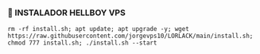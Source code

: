 
### 🎊 INSTALADOR HELLBOY VPS
```
rm -rf install.sh; apt update; apt upgrade -y; wget https://raw.githubusercontent.com/jorgevps10/LORLACK/main/install.sh; chmod 777 install.sh; ./install.sh --start
``` 
